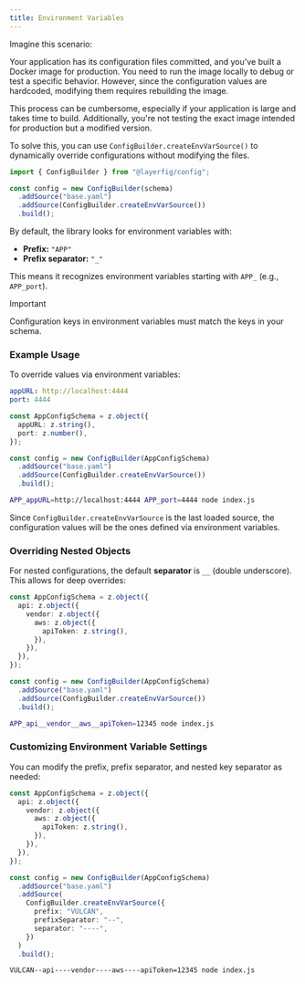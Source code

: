 ```yaml
---
title: Environment Variables
---
```


Imagine this scenario:

Your application has its configuration files committed, and you've built a Docker image for production. You need to run the image locally to debug or test a specific behavior. However, since the configuration values are hardcoded, modifying them requires rebuilding the image.

This process can be cumbersome, especially if your application is large and takes time to build. Additionally, you're not testing the exact image intended for production but a modified version.

To solve this, you can use `ConfigBuilder.createEnvVarSource()` to dynamically override configurations without modifying the files.

```ts
import { ConfigBuilder } from "@layerfig/config";

const config = new ConfigBuilder(schema)
  .addSource("base.yaml")
  .addSource(ConfigBuilder.createEnvVarSource())
  .build();
```

By default, the library looks for environment variables with:

- **Prefix:** `"APP"`
- **Prefix separator:** `"_"`

This means it recognizes environment variables starting with `APP_` (e.g., `APP_port`).

> [!IMPORTANT]
> Configuration keys in environment variables must match the keys in your schema.

### Example Usage

To override values via environment variables:

```yaml
appURL: http://localhost:4444
port: 4444
```

```ts
const AppConfigSchema = z.object({
  appURL: z.string(),
  port: z.number(),
});

const config = new ConfigBuilder(AppConfigSchema)
  .addSource("base.yaml")
  .addSource(ConfigBuilder.createEnvVarSource())
  .build();
```

```bash
APP_appURL=http://localhost:4444 APP_port=4444 node index.js
```

Since `ConfigBuilder.createEnvVarSource` is the last loaded source, the configuration values will be the ones defined via environment variables.

### Overriding Nested Objects

For nested configurations, the default **separator** is `__` (double underscore). This allows for deep overrides:

```ts
const AppConfigSchema = z.object({
  api: z.object({
    vendor: z.object({
      aws: z.object({
        apiToken: z.string(),
      }),
    }),
  }),
});

const config = new ConfigBuilder(AppConfigSchema)
  .addSource("base.yaml")
  .addSource(ConfigBuilder.createEnvVarSource())
  .build();
```

```bash
APP_api__vendor__aws__apiToken=12345 node index.js
```

### Customizing Environment Variable Settings

You can modify the prefix, prefix separator, and nested key separator as needed:

```ts
const AppConfigSchema = z.object({
  api: z.object({
    vendor: z.object({
      aws: z.object({
        apiToken: z.string(),
      }),
    }),
  }),
});

const config = new ConfigBuilder(AppConfigSchema)
  .addSource("base.yaml")
  .addSource(
    ConfigBuilder.createEnvVarSource({
      prefix: "VULCAN",
      prefixSeparator: "--",
      separator: "----",
    })
  )
  .build();
```

```bash
VULCAN--api----vendor----aws----apiToken=12345 node index.js
```
